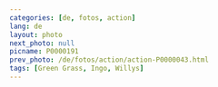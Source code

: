 ```yaml
---
categories: [de, fotos, action]
lang: de
layout: photo
next_photo: null
picname: P0000191
prev_photo: /de/fotos/action/action-P0000043.html
tags: [Green Grass, Ingo, Willys]
---
```

